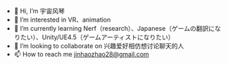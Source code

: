 - 👋 Hi, I’m 宇宙风琴
- 👀 I’m interested in VR、animation
- 🌱 I’m currently learning Nerf（research）、Japanese（ゲームの翻訳になりたい）、Unity/UE4.5（ゲームアーティストになりたい）
- 💞️ I’m looking to collaborate on 兴趣爱好相仿想讨论聊天的人
- 📫 How to reach me jinhaozhao28@gmail.com

<!---
zhao19990208/zhao19990208 is a ✨ special ✨ repository because its `README.md` (this file) appears on your GitHub profile.
You can click the Preview link to take a look at your changes.
--->
